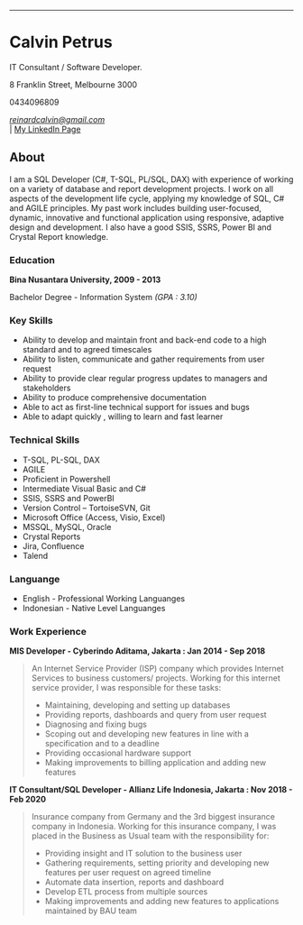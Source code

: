 ---
# Calvin Petrus
IT Consultant / Software Developer.

8 Franklin Street, Melbourne 3000

0434096809

<address>
<a href="mailto:reinardcalvin@gmail.com">reinardcalvin@gmail.com</a>
</address>
<div id="webaddress">
| <a href="https://www.linkedin.com/in/reinardcalvin/">My LinkedIn Page</a>
</div>

## About

I am a SQL Developer (C#, T-SQL, PL/SQL, DAX) with experience of working on a variety of database and report development projects. I work on all aspects of the development life cycle, applying my knowledge of SQL, C# and AGILE principles. My past work includes building user-focused, dynamic, innovative and functional application using responsive, adaptive design and development. I also have a good SSIS, SSRS, Power BI and Crystal Report knowledge.

### Education
**Bina Nusantara University, 2009 - 2013**

Bachelor Degree - Information System *(GPA : 3.10)*

### Key Skills
*	Ability to develop and maintain front and back-end code to a high standard and to agreed timescales
*	Ability to listen, communicate and gather requirements from user request
*	Ability to provide clear regular progress updates to managers and stakeholders
*	Ability to produce comprehensive documentation
*	Able to act as first-line technical support for issues and bugs
*	Able to adapt quickly , willing to learn and fast learner

### Technical Skills
*	T-SQL, PL-SQL, DAX
*	AGILE
*	Proficient in Powershell 
*	Intermediate Visual Basic and C#
*	SSIS, SSRS and PowerBI
*	Version Control – TortoiseSVN, Git
*	Microsoft Office (Access, Visio, Excel)
*	MSSQL, MySQL, Oracle
*	Crystal Reports
*	Jira, Confluence
*	Talend

### Languange
* English - Professional Working Languanges
* Indonesian - Native Level Languanges

### Work Experience
**MIS Developer - Cyberindo Aditama, Jakarta : Jan 2014 - Sep 2018**
>An Internet Service Provider (ISP) company which provides Internet Services to business customers/ projects. Working for this internet service provider, I was responsible for these tasks:
>* Maintaining, developing and setting up databases
>* Providing reports, dashboards and query from user request
>* Diagnosing and fixing bugs
>* Scoping out and developing new features in line with a specification and to a deadline
>* Providing occasional hardware support
>* Making improvements to billing application and adding new features

**IT Consultant/SQL Developer - Allianz Life Indonesia, Jakarta : Nov 2018 - Feb 2020**
>Insurance company from Germany and the 3rd biggest insurance company in Indonesia.
Working for this insurance company, I was placed in the Business as Usual team with the responsibility for:
>* Providing insight and IT solution to the business user
>* Gathering requirements, setting priority and developing new features per user request on agreed timeline
>* Automate data insertion, reports and dashboard
>* Develop ETL process from multiple sources 
>* Making improvements and adding new features to applications maintained by BAU team
